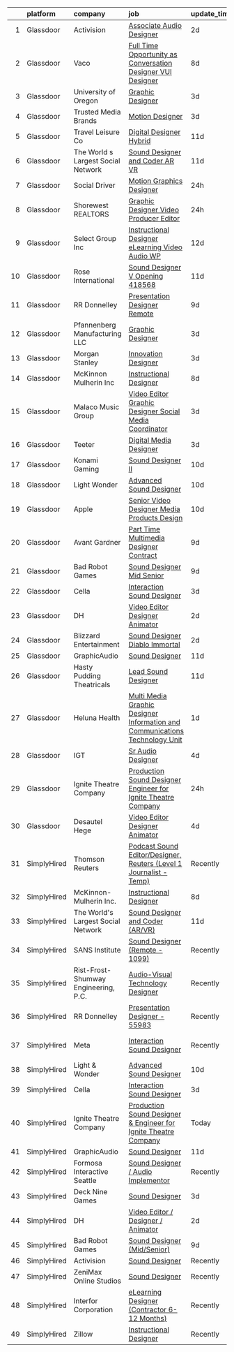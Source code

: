 

|    | platform    | company                              | job                                                                                                                                                                                                                                                                                                                                                                                                                                                                                                                                                                                                                                                                                                                                                                                                                                                                                                                                                                                                                                                                                                              | update_time   | location                  |
|---:|:------------|:-------------------------------------|:-----------------------------------------------------------------------------------------------------------------------------------------------------------------------------------------------------------------------------------------------------------------------------------------------------------------------------------------------------------------------------------------------------------------------------------------------------------------------------------------------------------------------------------------------------------------------------------------------------------------------------------------------------------------------------------------------------------------------------------------------------------------------------------------------------------------------------------------------------------------------------------------------------------------------------------------------------------------------------------------------------------------------------------------------------------------------------------------------------------------|:--------------|:--------------------------|
|  1 | Glassdoor   | Activision                           | [Associate Audio Designer](https://www.glassdoor.com/partner/jobListing.htm?pos=120&ao=1136043&s=58&guid=00000182770ffb75a0b5682083f6eaef&src=GD_JOB_AD&t=SR&vt=w&cs=1_5d3ede66&cb=1659854912851&jobListingId=1008054055283&jrtk=3-0-1g9rgvv1qk6f8801-1g9rgvv28jm68800-8c79110d23674c70-)                                                                                                                                                                                                                                                                                                                                                                                                                                                                                                                                                                                                                                                                                                                                                                                                                        | 2d            | Carlsbad, CA              |
|  2 | Glassdoor   | Vaco                                 | [Full Time Opportunity as Conversation Designer  VUI Designer](https://www.glassdoor.com/partner/jobListing.htm?pos=110&ao=1110586&s=58&guid=00000182770ffb75a0b5682083f6eaef&src=GD_JOB_AD&t=SR&vt=w&ea=1&cs=1_9cd5d588&cb=1659854912851&jobListingId=1008038225305&cpc=9DC6E4D8324653EE&jrtk=3-0-1g9rgvv1qk6f8801-1g9rgvv28jm68800-22fe34392769621c--6NYlbfkN0D_sybMACCpf9B-677oK5j6rPldVB6BlrVvFjO_o-GJZbzuF-qh4PxErFUqfUsv_6spGgQ7w2Pr4ya2qWlli_BM3wPrre60gIPq1Uth9jnDsvpZiOp71Cq_jQTQ_eOeIhL3xi8ovWLwoT8UC8f1spNzCCiZGtKecY_bBo5jFxt1LAIN8k9N4B5RxHCnUOhO5DtijbYGa5_vDOY7qi0gy5MkJR9LdjO35EgNlsDiC3DlmgUZtRQPwLyLZ2qfC6qYeBar6_c9kW_E_OMGtfwIurxflPvbpAMhSBUF4WdF62qMTigjDPvGnmiTztP3BKuiIkWox9q_6JmT77XjjF5kqEnMJBa6HNpAK7yzuFuI6DRQ8NozPUgP2aFEN3pTc_0PQ_nOIMkmLRdIopF5B8Fj1IwvSijykYwOVaZZUqCTr5yLCS0IOwrvPrlYmm2i-P43ywUgDf0_vL0G_p8VXuq-uxXSKpuwZG2U1ZCX499BU6Gzkq05kRfcWPG2gHzPrvKHFBeMjTnJOK24KsDJsepdjnh24ZO7_MIJwUpoveCfXWVWEQ%3D%3D)                                                                                                                                                              | 8d            | New York, NY              |
|  3 | Glassdoor   | University of Oregon                 | [Graphic Designer](https://www.glassdoor.com/partner/jobListing.htm?pos=119&ao=1136043&s=58&guid=00000182770ffb75a0b5682083f6eaef&src=GD_JOB_AD&t=SR&vt=w&cs=1_7d7145e8&cb=1659854912851&jobListingId=1008051855572&jrtk=3-0-1g9rgvv1qk6f8801-1g9rgvv28jm68800-54f56c4b806fe0f6-)                                                                                                                                                                                                                                                                                                                                                                                                                                                                                                                                                                                                                                                                                                                                                                                                                                | 3d            | Eugene, OR                |
|  4 | Glassdoor   | Trusted Media Brands                 | [Motion Designer](https://www.glassdoor.com/partner/jobListing.htm?pos=115&ao=1136043&s=58&guid=00000182770ffb75a0b5682083f6eaef&src=GD_JOB_AD&t=SR&vt=w&cs=1_2a0e7cdf&cb=1659854912851&jobListingId=1008051952532&jrtk=3-0-1g9rgvv1qk6f8801-1g9rgvv28jm68800-ccd4c43fddf6d43b-)                                                                                                                                                                                                                                                                                                                                                                                                                                                                                                                                                                                                                                                                                                                                                                                                                                 | 3d            | Remote                    |
|  5 | Glassdoor   | Travel   Leisure Co                  | [Digital Designer  Hybrid ](https://www.glassdoor.com/partner/jobListing.htm?pos=122&ao=1136043&s=58&guid=00000182770ffb75a0b5682083f6eaef&src=GD_JOB_AD&t=SR&vt=w&cs=1_a3cbd9f8&cb=1659854912851&jobListingId=1008031768591&jrtk=3-0-1g9rgvv1qk6f8801-1g9rgvv28jm68800-cbef82654d7509fd-)                                                                                                                                                                                                                                                                                                                                                                                                                                                                                                                                                                                                                                                                                                                                                                                                                       | 11d           | Orlando, FL               |
|  6 | Glassdoor   | The World s Largest Social Network   | [Sound Designer and Coder  AR VR ](https://www.glassdoor.com/partner/jobListing.htm?pos=106&ao=1110586&s=58&guid=00000182770ffb75a0b5682083f6eaef&src=GD_JOB_AD&t=SR&vt=w&ea=1&cs=1_d59a5df8&cb=1659854912850&jobListingId=1008031528051&cpc=723ADC3DFE402989&jrtk=3-0-1g9rgvv1qk6f8801-1g9rgvv28jm68800-d1ed5504a8a65788--6NYlbfkN0DSgjPPcnEdvoK3uuxfISLALE6pB1FR7YSHOr_tSg5_QGIhoz_2VqUepdcKLBLI_zTUk6gDwaoQ9vkRar14Io1kKPbXefvdlkqbmdhJjjOpMuV23xDsFSOubHWW3nkVkpuXNylbmaW36egpUC2PG6x2MjnebJXPwoENwa0jyus1-mMaCYYJOL_Gtj0NI4wwwQY5x0WVmXtTY4euLZFiJPmKiFP18tIV-BHi7Ao44pPj3LkahlVaR0DW2n6UNEX08LqvR7BvAcjbVhnbj-cmwsI04MUFtQ2FTsL7eTP1pj3GZNE49982hkkW6HeYSy1T_di-pXqR3s995S_z9S9KYMG_p0RH908Bgib1WpY8AtahON6ev3oQxvVADencNXMUYDxQugI3699ql6bP3gXVIfQusomhBNOr3IibK7PyA4ioPDXSHnE10ivx5qfuLWkmsYLSZsX366qOf_-7rSlAv4y5pVPkVEGZJAyr7wR-xrRPX3jtHTOOL0uIxY88ibRGknRtrCSLYE7i5vlf2DqBlX2aNUZqIwESHWBmpdj5D6QU74foG7fFLBmuWCzFnd5zuaS-tX1BUdWrQMGNa87uYgEW)                                                                                                                                                      | 11d           | Philadelphia, PA          |
|  7 | Glassdoor   | Social Driver                        | [Motion Graphics Designer](https://www.glassdoor.com/partner/jobListing.htm?pos=121&ao=1136043&s=58&guid=00000182770ffb75a0b5682083f6eaef&src=GD_JOB_AD&t=SR&vt=w&ea=1&cs=1_f8b81458&cb=1659854912851&jobListingId=1008056782244&jrtk=3-0-1g9rgvv1qk6f8801-1g9rgvv28jm68800-753ebc5773c72d90-)                                                                                                                                                                                                                                                                                                                                                                                                                                                                                                                                                                                                                                                                                                                                                                                                                   | 24h           | Austin, TX                |
|  8 | Glassdoor   | Shorewest  REALTORS                  | [Graphic Designer   Video Producer   Editor](https://www.glassdoor.com/partner/jobListing.htm?pos=128&ao=1136043&s=58&guid=00000182770ffb75a0b5682083f6eaef&src=GD_JOB_AD&t=SR&vt=w&ea=1&cs=1_04fcf3a3&cb=1659854912852&jobListingId=1008057112953&jrtk=3-0-1g9rgvv1qk6f8801-1g9rgvv28jm68800-476bc904ff4fda1a-)                                                                                                                                                                                                                                                                                                                                                                                                                                                                                                                                                                                                                                                                                                                                                                                                 | 24h           | Brookfield, WI            |
|  9 | Glassdoor   | Select Group Inc                     | [Instructional Designer  eLearning  Video Audio    WP](https://www.glassdoor.com/partner/jobListing.htm?pos=108&ao=1110586&s=58&guid=00000182770ffb75a0b5682083f6eaef&src=GD_JOB_AD&t=SR&vt=w&ea=1&cs=1_5fdd0fac&cb=1659854912850&jobListingId=1008027501737&cpc=59DEFF8D475298C3&jrtk=3-0-1g9rgvv1qk6f8801-1g9rgvv28jm68800-10340dc23f99d007--6NYlbfkN0Bcn-ADAbRvyrq3DH3YqD1gQOSfU_zTPvvfh0XXiz3pBAa41gXbEVBKQgVaXyt5edKUJsX5Z9brsv9nZw77TNjVlVeWafETMC7Xw_A0mwHT6RYlFqUtUoEPkQCGfw4DZTw7uB0z5WiikGPQhpEkL8PFQqFT-PcMr0lcaTdAx3W6l-HtnWqYYEZO2y-Zkqu-g0jpPMfrIAK4m4-6Zt9e3daVpINC8hXSHWS8T4tSUkQ8x-3gj70cnBjVOFFSy_3Ab4CiOy838CeivusYoiV7oEwWfskGOJiIHWvHSxo3GNlf1g8uvv4i0-RMCCvkGJ491xK6p0lOrVdtZOE8p7hzm_vkuAvOrvQmqsVYnEq9uKQLYfi8rOKGIt0uaHeUV-mSkRKcXL9qvfv7L2Q9uk6Ui3AFRkEF6iMZNajkd0SnavYbysiCqc9R2CKo_RGA0_J9uRBV9HHwBSr2eOFgX3MjdIucrirUNLNZZJTgqn06CHnuOrO3V1wbTiAC4sgWT52WSYk-7KNUYYGgMw%3D%3D)                                                                                                                                                                                                      | 12d           | White Plains, NY          |
| 10 | Glassdoor   | Rose International                   | [Sound Designer V Opening  418568](https://www.glassdoor.com/partner/jobListing.htm?pos=104&ao=1110586&s=58&guid=00000182770ffb75a0b5682083f6eaef&src=GD_JOB_AD&t=SR&vt=w&ea=1&cs=1_cd091a03&cb=1659854912850&jobListingId=1008030729670&cpc=2F9DD8B511C89582&jrtk=3-0-1g9rgvv1qk6f8801-1g9rgvv28jm68800-a20623011cb248eb--6NYlbfkN0B6gYLiPzX3Klpbl49OuxoIZqVtnvEet7IZUhlrZDSG3sY-I6CIGHSMA_bS7ldJ8pOXMIXNeNyydXsX95pvzPg5BddHE-JXPnLngZ30cnLDc1iDIozZEqqJfstNoVEA0Y0ziXhbePzU2aWttrzMukYrAbICdJmtiDj_lX11sumIShj0cH4jV8vRyK2YT_cFh-aS--FmJVLur_X98mq5MKEg4kG_5e5nJ5PeYJAkEPjKc7Z-p9p037bhyZqYeSXt_TEhsQdnojLqZpYih7ln_r5od4JdUBn2xGwGERVSWQNCvEm1uqcXA6PRuflddLrgufVDvh6pdamVxmaA7KHnrOUBrCawm0pqlQy2Dk-dR94_UHqlqqV9g58l5-17mDzgG8FXlXM3k7n2-IBT2MCwro6OWcjK42Yl1fP2GgpUU_Gf1fvbP6ui_ee49d979s6-CoggU-O0Du94MZhqGZv8leioH0t4UyOyxLOC4DilYs9x63Z8iNkEcC-o4twpMk8SQa8XP2ohjyLdJn8jap0c0Klg)                                                                                                                                                                                                                      | 11d           | Seattle, WA               |
| 11 | Glassdoor   | RR Donnelley                         | [Presentation Designer  Remote ](https://www.glassdoor.com/partner/jobListing.htm?pos=118&ao=1136043&s=58&guid=00000182770ffb75a0b5682083f6eaef&src=GD_JOB_AD&t=SR&vt=w&cs=1_b0d27810&cb=1659854912851&jobListingId=1008036762756&jrtk=3-0-1g9rgvv1qk6f8801-1g9rgvv28jm68800-52992746147b27cc-)                                                                                                                                                                                                                                                                                                                                                                                                                                                                                                                                                                                                                                                                                                                                                                                                                  | 9d            | Remote                    |
| 12 | Glassdoor   | Pfannenberg Manufacturing LLC        | [Graphic Designer](https://www.glassdoor.com/partner/jobListing.htm?pos=105&ao=1110586&s=58&guid=00000182770ffb75a0b5682083f6eaef&src=GD_JOB_AD&t=SR&vt=w&ea=1&cs=1_105cf92a&cb=1659854912850&jobListingId=1008050419234&cpc=A0637F14311B9419&jrtk=3-0-1g9rgvv1qk6f8801-1g9rgvv28jm68800-4d785862bc0e19b7--6NYlbfkN0AakyOTjEZNreXXt2Vg2QxN29YmDSS12MpPIAW0YUpO-bhjitwDthpKKUtE1wHEBohxXHh6EQS9l-eTL14B8EU01tujiSegCZfo0U7cS5QzF-DN5KNQTZCV9a5Eo0-o0AzCgi9a2B4lOnpdQ1lb1khezqIgXFvO7NbZuwNyFLXXLb7vk5ShaIUSu5hQz7c0tktEtUqKFVvv7LJAYW99hv2rQB7SFg2BabF-T3VHJyMAQ-wbQtSzBcPa8f5YJPLrodZvSkFRe0IX_lG0wKWuz_KEGIFG-dgweXuES52okDcrVbxB-7lKEqPhxxN_DB8k6wi1booLw61xtkjn_FHjuIPlDV9X-R-av9yZbCeoWzvQQAhszDFk3LOACrLhLdju5zHa0lKz2qur8uzwyCYzUbFoOhWr1glf9lC_iZYUOhwgUdMfhFeT9q4rHGhpRMfrB6eqRhsExsyw40VGTiS58WDH-clqyLclp_oDv_74LojS8oH_LwOxpjO_rCqZPUAfvdY%3D)                                                                                                                                                                                                                                                        | 3d            | Lancaster, NY             |
| 13 | Glassdoor   | Morgan Stanley                       | [Innovation Designer](https://www.glassdoor.com/partner/jobListing.htm?pos=129&ao=1136043&s=58&guid=00000182770ffb75a0b5682083f6eaef&src=GD_JOB_AD&t=SR&vt=w&cs=1_e6d7c48a&cb=1659854912852&jobListingId=1008051613441&jrtk=3-0-1g9rgvv1qk6f8801-1g9rgvv28jm68800-191b5efe6bfe5ddb-)                                                                                                                                                                                                                                                                                                                                                                                                                                                                                                                                                                                                                                                                                                                                                                                                                             | 3d            | New York, NY              |
| 14 | Glassdoor   | McKinnon Mulherin Inc                | [Instructional Designer](https://www.glassdoor.com/partner/jobListing.htm?pos=103&ao=1110586&s=58&guid=00000182770ffb75a0b5682083f6eaef&src=GD_JOB_AD&t=SR&vt=w&ea=1&cs=1_e937e6ac&cb=1659854912850&jobListingId=1008038259354&cpc=8795CF9063CD573D&jrtk=3-0-1g9rgvv1qk6f8801-1g9rgvv28jm68800-b79d356b2e0b1b2b--6NYlbfkN0Do5QFzN38Y34HuVbLllh1qUYEnDt35-niNPYCvkBnqz70wgTe_sRQKCftrUQxahl6ZQb-CsDXP_KFc4gkDxxZVZMtSP1usQFc6vgj8Mev0Y9Uo8dVZ4yv_wyvdsi_Gg1ZSeNUFd900znSRQ6N6sb3AyxJeaFqhjTfM3WXr9E9m07w3f1mauOUWDIrExX7cU_qtUp7rkd4Iz4GfRa0dDubGrma3CXSNlwMJTm-xnlsmjeFvjh18BL1jwgoJKDqrI-oHYj1RJQqyP5IkkzX1RUZn2xFa1I_reVRbI6g3F0U6Q-T8VoPKXtR-cDODdXwm-raPARZuES6YnuQ-4_yVkDcoZfnQNe790AbweHy_dz4g6BZRbyYSkMoqZ8PvvPmtvbyphjqb7a1dCDY10Rjjhwn0A-KJC3uWt1GkDEiVXEWtixUCdt6QWdkUSoI26kdpnolEDx5DS-AptptTY-ryG-54msL-V6DmIgckrFTeFVwmkxIvlVkYl4x3)                                                                                                                                                                                                                                                                | 8d            | Remote                    |
| 15 | Glassdoor   | Malaco Music Group                   | [Video Editor Graphic Designer   Social Media Coordinator](https://www.glassdoor.com/partner/jobListing.htm?pos=107&ao=1110586&s=58&guid=00000182770ffb75a0b5682083f6eaef&src=GD_JOB_AD&t=SR&vt=w&ea=1&cs=1_2c6c2a37&cb=1659854912850&jobListingId=1008050606532&cpc=6A22310A23505C64&jrtk=3-0-1g9rgvv1qk6f8801-1g9rgvv28jm68800-032f865bd9ee7d0b--6NYlbfkN0AjYf5Qys17sPgkFKqWbnfQoZPZ9LfbKQbr3xG7f3WSbJKFA7p7T5Gl8ZeRW3WFFev5P5pozGdx2fb8kZ651nSZUtHVfvKcYCsfE1S_OdwjAkxGiuhGBiLTKwM5iWSoMayNwaEGmxHY29AAJePxKhD880ECMx5VeFYMO3gAW6FanL1qCTR_Rxt1IqBCQBLeGrIUXPVEaClFQQtMnSBKgfpPOlyAQT0_ILcGbCqQtGBk_JJCFoXzw9qOEKjkd5-QuNyrxUgFYGUy97-8KDVNJ4fOGlUB-xKg-gO3D8ICccynX7J-eV8QeiVHiiNAshVfvDXgabBbiJAM5DskKpk8aJWAa1LDgy3Gd2o5X8IFILEkQP5-aTmr4fCH4q0FeQpZQuPwvtPUyQl6laJpt969Ycmwz4RRcNpKfB3J-HRqkqTvrgkTLZZBXtB8XcNGR6UNEaSdYzTrymb00HYJCt7Zh0WZJc66KVg_gXxhj6fImcnYtEeHYj-96Ja-Jb3Z88rwvnGfS8Y_ymtBz7QuF86ff7bBfAAlgAGG_foB5vv4hGWscg%3D%3D)                                                                                                                                                                  | 3d            | Jackson, MS               |
| 16 | Glassdoor   | Teeter                               | [Digital Media Designer](https://www.glassdoor.com/partner/jobListing.htm?pos=117&ao=1136043&s=58&guid=00000182770ffb75a0b5682083f6eaef&src=GD_JOB_AD&t=SR&vt=w&ea=1&cs=1_226ea0ff&cb=1659854912851&jobListingId=1008050641753&jrtk=3-0-1g9rgvv1qk6f8801-1g9rgvv28jm68800-5966d2192ffe7148-)                                                                                                                                                                                                                                                                                                                                                                                                                                                                                                                                                                                                                                                                                                                                                                                                                     | 3d            | Bonney Lake, WA           |
| 17 | Glassdoor   | Konami Gaming                        | [Sound Designer II](https://www.glassdoor.com/partner/jobListing.htm?pos=114&ao=1136043&s=58&guid=00000182770ffb75a0b5682083f6eaef&src=GD_JOB_AD&t=SR&vt=w&cs=1_02731a93&cb=1659854912851&jobListingId=1008033846903&jrtk=3-0-1g9rgvv1qk6f8801-1g9rgvv28jm68800-87593e7d8a9b6aa9-)                                                                                                                                                                                                                                                                                                                                                                                                                                                                                                                                                                                                                                                                                                                                                                                                                               | 10d           | Las Vegas, NV             |
| 18 | Glassdoor   | Light   Wonder                       | [Advanced Sound Designer](https://www.glassdoor.com/partner/jobListing.htm?pos=112&ao=1136043&s=58&guid=00000182770ffb75a0b5682083f6eaef&src=GD_JOB_AD&t=SR&vt=w&ea=1&cs=1_a163d5b3&cb=1659854912851&jobListingId=1008033515982&jrtk=3-0-1g9rgvv1qk6f8801-1g9rgvv28jm68800-f4541201029f9ba4-)                                                                                                                                                                                                                                                                                                                                                                                                                                                                                                                                                                                                                                                                                                                                                                                                                    | 10d           | Las Vegas, NV             |
| 19 | Glassdoor   | Apple                                | [Senior Video Designer  Media Products Design](https://www.glassdoor.com/partner/jobListing.htm?pos=125&ao=1136043&s=58&guid=00000182770ffb75a0b5682083f6eaef&src=GD_JOB_AD&t=SR&vt=w&cs=1_46903d56&cb=1659854912851&jobListingId=1008034509696&jrtk=3-0-1g9rgvv1qk6f8801-1g9rgvv28jm68800-0ba0449cafc5897b-)                                                                                                                                                                                                                                                                                                                                                                                                                                                                                                                                                                                                                                                                                                                                                                                                    | 10d           | Culver City, CA           |
| 20 | Glassdoor   | Avant Gardner                        | [Part Time Multimedia Designer  Contract ](https://www.glassdoor.com/partner/jobListing.htm?pos=130&ao=1136043&s=58&guid=00000182770ffb75a0b5682083f6eaef&src=GD_JOB_AD&t=SR&vt=w&ea=1&cs=1_1d05d45c&cb=1659854912852&jobListingId=1008036220645&jrtk=3-0-1g9rgvv1qk6f8801-1g9rgvv28jm68800-2ad04938b70a504d-)                                                                                                                                                                                                                                                                                                                                                                                                                                                                                                                                                                                                                                                                                                                                                                                                   | 9d            | Remote                    |
| 21 | Glassdoor   | Bad Robot Games                      | [Sound Designer  Mid Senior ](https://www.glassdoor.com/partner/jobListing.htm?pos=113&ao=1136043&s=58&guid=00000182770ffb75a0b5682083f6eaef&src=GD_JOB_AD&t=SR&vt=w&cs=1_d3577fa5&cb=1659854912851&jobListingId=1008036730582&jrtk=3-0-1g9rgvv1qk6f8801-1g9rgvv28jm68800-67b27b83295828af-)                                                                                                                                                                                                                                                                                                                                                                                                                                                                                                                                                                                                                                                                                                                                                                                                                     | 9d            | Santa Monica, CA          |
| 22 | Glassdoor   | Cella                                | [Interaction Sound Designer](https://www.glassdoor.com/partner/jobListing.htm?pos=102&ao=1110586&s=58&guid=00000182770ffb75a0b5682083f6eaef&src=GD_JOB_AD&t=SR&vt=w&cs=1_08fca4e9&cb=1659854912849&jobListingId=1008052037817&cpc=2CAED5C921A5F994&jrtk=3-0-1g9rgvv1qk6f8801-1g9rgvv28jm68800-32c0d57c93b37a46--6NYlbfkN0ABL5jwqrJX8j4-zsE1pdctockIOMh3bUiDojLxDHSgft-IBPHc-ugKxXUaFJpc9dcslo_kQI6e181zDbgUqpxGtQzcffkWtUW3tagjWR9utRjhHuCcsEaQM-JyLwBDAhEeZE1AalR73XIKDtyyn05K0Ch2c103Wzt0Eutj5r6WKbU0aOWkdC174m8q7YclfGDoZmt2pgQHrxQCmLHuAaouWRoMtWa4d3RHNmyjQ9bKrs9DP5z9awGM4B_EFDkHtiNvj1JFqSYVt56KkEcCuuc80yhNBxvUrccnDSg2qOQmbPNZnucRR10D5SGabI1QMXb4Pquwc41PZZY_UVlhCqo7vW_MeO-W4Hg5tFmtvdjWhCoh-FTDEhpdjg5YtqFF4USbVXJSSM1wtiFLu2QBL9IiNj_3cDp2swL6BebaIDZQJHDpuzHNX8M6_AXYM0-aFsS6gmOncGYw2lj78wlLyGZ_vDuwyHCNqBo5EoJcRrdn3dnB5jWEN85w-g3DnrWeaFTAbrPjBytGpkWPZ1G2Jwxaxlc-nOop4QH5cOznj-s6Vv7YUsWrzPmE7unoMaFWtRRZV9fbMbcXFFLoyoQfWDaWghQEYCWesDv37c6tm7cOHTHtHRC9_k5jV2GFDAizL3zWoARKqjwBzmtqbCo1qIfrSTay8xMqNs-syztIp7FGYBwQCWVbWmmTQBkydoX1BKf57EcMuZyh67HZBbJjJhUU7IptIqcJQkjs1Jmu7PovALExMVN9DIp1) | 3d            | Menlo Park, CA            |
| 23 | Glassdoor   | DH                                   | [Video Editor   Designer   Animator](https://www.glassdoor.com/partner/jobListing.htm?pos=101&ao=1110586&s=58&guid=00000182770ffb75a0b5682083f6eaef&src=GD_JOB_AD&t=SR&vt=w&cs=1_cda8a4e3&cb=1659854912849&jobListingId=1008053030426&cpc=5467A3DC950EA7AB&jrtk=3-0-1g9rgvv1qk6f8801-1g9rgvv28jm68800-8540f31fbe040bdc--6NYlbfkN0DkiDbNzx3nMteKl1DOffe2-pUwdFEKZc58rj7JhRAzbL2zdLXYKHnE_J538JZGNpBqoevEttY5BkvZeuoyYk4_Dw8lqDixsDJODMWdKmffGbUvBg24my8ed6GDgLnhBltesNG3re2xnJHmfl9yA1Is5R03Po46pIuq56bVETX6A8AwjbdRXuSfV6P0xPyTAK_AilpBINDXR8i_6rTAq9idPwK3y7tYO6pI1clNOKgCuGVm-c3kWQztqO_gXMRuo8iZSugYCzFPnblZjlhAoQD1cYGmUB2ycsRAfShh4Rj0XGnAkIcIDXUXn91knGnfpnD2IAwHaGBcw0p1LTPcgbC1No4gkT1kOJu0LxVEf6bWVP_U763piGoeVJLukz1000tsfgiLEuJKNNEeIlAV29ZpnY3T7DLmENb7czBpB7F0EIokApyk4V1PISkoOrlOB4bSraIRSBiMsNBmA5U235k3TFfs737n4cGRGUQEx-VHqngu9AK1YUQohMrxr3uhOD848t-9lGHfxqxR4lVm7zGtEKeBBYloWhV1kLe811yyk23izpAtjagSF7pDkbRlgvI%3D)                                                                                                                                                                           | 2d            | Tacoma, WA                |
| 24 | Glassdoor   | Blizzard Entertainment               | [Sound Designer   Diablo Immortal](https://www.glassdoor.com/partner/jobListing.htm?pos=111&ao=1136043&s=58&guid=00000182770ffb75a0b5682083f6eaef&src=GD_JOB_AD&t=SR&vt=w&cs=1_f665143d&cb=1659854912851&jobListingId=1008054412065&jrtk=3-0-1g9rgvv1qk6f8801-1g9rgvv28jm68800-81ce4dea9804f6ce-)                                                                                                                                                                                                                                                                                                                                                                                                                                                                                                                                                                                                                                                                                                                                                                                                                | 2d            | Irvine, CA                |
| 25 | Glassdoor   | GraphicAudio                         | [Sound Designer](https://www.glassdoor.com/partner/jobListing.htm?pos=109&ao=1136043&s=58&guid=00000182770ffb75a0b5682083f6eaef&src=GD_JOB_AD&t=SR&vt=w&ea=1&cs=1_2c6586b3&cb=1659854912850&jobListingId=1008030924967&jrtk=3-0-1g9rgvv1qk6f8801-1g9rgvv28jm68800-11eab6568f6cedab-)                                                                                                                                                                                                                                                                                                                                                                                                                                                                                                                                                                                                                                                                                                                                                                                                                             | 11d           | Remote                    |
| 26 | Glassdoor   | Hasty Pudding Theatricals            | [Lead Sound Designer](https://www.glassdoor.com/partner/jobListing.htm?pos=124&ao=1136043&s=58&guid=00000182770ffb75a0b5682083f6eaef&src=GD_JOB_AD&t=SR&vt=w&ea=1&cs=1_9e16cf9f&cb=1659854912851&jobListingId=1008030933496&jrtk=3-0-1g9rgvv1qk6f8801-1g9rgvv28jm68800-84b1517d806001da-)                                                                                                                                                                                                                                                                                                                                                                                                                                                                                                                                                                                                                                                                                                                                                                                                                        | 11d           | Cambridge, MA             |
| 27 | Glassdoor   | Heluna Health                        | [Multi Media Graphic Designer  Information and Communications Technology Unit ](https://www.glassdoor.com/partner/jobListing.htm?pos=127&ao=1136043&s=58&guid=00000182770ffb75a0b5682083f6eaef&src=GD_JOB_AD&t=SR&vt=w&cs=1_9473d398&cb=1659854912852&jobListingId=1008056291765&jrtk=3-0-1g9rgvv1qk6f8801-1g9rgvv28jm68800-2e3a5f2fe3f4fbdd-)                                                                                                                                                                                                                                                                                                                                                                                                                                                                                                                                                                                                                                                                                                                                                                   | 1d            | El Centro, CA             |
| 28 | Glassdoor   | IGT                                  | [Sr  Audio Designer](https://www.glassdoor.com/partner/jobListing.htm?pos=126&ao=1136043&s=58&guid=00000182770ffb75a0b5682083f6eaef&src=GD_JOB_AD&t=SR&vt=w&cs=1_1953e0aa&cb=1659854912851&jobListingId=1008048191609&jrtk=3-0-1g9rgvv1qk6f8801-1g9rgvv28jm68800-834211ba841897a4-)                                                                                                                                                                                                                                                                                                                                                                                                                                                                                                                                                                                                                                                                                                                                                                                                                              | 4d            | Reno, NV                  |
| 29 | Glassdoor   | Ignite Theatre Company               | [Production Sound Designer   Engineer for Ignite Theatre Company](https://www.glassdoor.com/partner/jobListing.htm?pos=123&ao=1136043&s=58&guid=00000182770ffb75a0b5682083f6eaef&src=GD_JOB_AD&t=SR&vt=w&ea=1&cs=1_8b3d92ab&cb=1659854912851&jobListingId=1008057198654&jrtk=3-0-1g9rgvv1qk6f8801-1g9rgvv28jm68800-a58e97a31381b18f-)                                                                                                                                                                                                                                                                                                                                                                                                                                                                                                                                                                                                                                                                                                                                                                            | 24h           | Saint Louis, MO           |
| 30 | Glassdoor   | Desautel Hege                        | [Video Editor   Designer   Animator](https://www.glassdoor.com/partner/jobListing.htm?pos=116&ao=1136043&s=58&guid=00000182770ffb75a0b5682083f6eaef&src=GD_JOB_AD&t=SR&vt=w&cs=1_60b7eba3&cb=1659854912851&jobListingId=1008048371175&jrtk=3-0-1g9rgvv1qk6f8801-1g9rgvv28jm68800-d582c49682f17ec1-)                                                                                                                                                                                                                                                                                                                                                                                                                                                                                                                                                                                                                                                                                                                                                                                                              | 4d            | Remote                    |
| 31 | SimplyHired | Thomson Reuters                      | [Podcast Sound Editor/Designer, Reuters (Level 1 Journalist - Temp)](https://www.simplyhired.com/job/uG-XthcUGLXnvuEzIlGytwXEKmlli3kPZ-eKAScvB6T34fnayI1PJg?q=sound+designer)                                                                                                                                                                                                                                                                                                                                                                                                                                                                                                                                                                                                                                                                                                                                                                                                                                                                                                                                    | Recently      | New York, NY              |
| 32 | SimplyHired | McKinnon-Mulherin Inc.               | [Instructional Designer](https://www.simplyhired.com/job/7NSki6VNbVY2TWqP1BYk9Dz539wu-g6z9ZK8XIuAPUsN0Z9wlp80cw?q=sound+designer)                                                                                                                                                                                                                                                                                                                                                                                                                                                                                                                                                                                                                                                                                                                                                                                                                                                                                                                                                                                | 8d            | Remote                    |
| 33 | SimplyHired | The World's Largest Social Network   | [Sound Designer and Coder (AR/VR)](https://www.simplyhired.com/job/i05K2VJdCTaM4JBATryuxLljiYjQ-WgjcwPsxcIQGX0KBl-siovqIg?q=sound+designer)                                                                                                                                                                                                                                                                                                                                                                                                                                                                                                                                                                                                                                                                                                                                                                                                                                                                                                                                                                      | 11d           | Los Angeles, CA           |
| 34 | SimplyHired | SANS Institute                       | [Sound Designer (Remote - 1099)](https://www.simplyhired.com/job/l5XtJmV5Za5NPAoCY67pJ8osv7Dd9cygFT5KvUQHRZZ5LCw9cI7qOA?q=sound+designer)                                                                                                                                                                                                                                                                                                                                                                                                                                                                                                                                                                                                                                                                                                                                                                                                                                                                                                                                                                        | Recently      | Bethesda, MD              |
| 35 | SimplyHired | Rist-Frost-Shumway Engineering, P.C. | [Audio-Visual Technology Designer](https://www.simplyhired.com/job/OMxrMh8WHY_VNcw74L4J3w8rMgzooJxEwq9_0YhhoPHZG11rZ5ZCeA?q=sound+designer)                                                                                                                                                                                                                                                                                                                                                                                                                                                                                                                                                                                                                                                                                                                                                                                                                                                                                                                                                                      | Recently      | Laconia, NH               |
| 36 | SimplyHired | RR Donnelley                         | [Presentation Designer - 55983](https://www.simplyhired.com/job/nzNGc13izzY73sBqAJfiC6LMZpqM2ug1TTgdTTeV3PfiJisVJpF4mg?q=sound+designer)                                                                                                                                                                                                                                                                                                                                                                                                                                                                                                                                                                                                                                                                                                                                                                                                                                                                                                                                                                         | Recently      | Phoenix, AZ               |
| 37 | SimplyHired | Meta                                 | [Interaction Sound Designer](https://www.simplyhired.com/job/Lvw3H_6x6cdKB6aq479wQNquH1L8abBxSJAh-mgSoiKaje9zC4-ylg?q=sound+designer)                                                                                                                                                                                                                                                                                                                                                                                                                                                                                                                                                                                                                                                                                                                                                                                                                                                                                                                                                                            | Recently      | New York, NY +4 locations |
| 38 | SimplyHired | Light & Wonder                       | [Advanced Sound Designer](https://www.simplyhired.com/job/oxHvYp0QWceibR-QkmiITBFgRGHJsETrZw9KOd9jlBeKNoSRVbiyww?q=sound+designer)                                                                                                                                                                                                                                                                                                                                                                                                                                                                                                                                                                                                                                                                                                                                                                                                                                                                                                                                                                               | 10d           | Las Vegas, NV             |
| 39 | SimplyHired | Cella                                | [Interaction Sound Designer](https://www.simplyhired.com/job/JDJXrEQupcCXzLub4EKpUuUWrStpnjkTGkyGHaNzDBKRPjj_3Kpg_A?q=sound+designer)                                                                                                                                                                                                                                                                                                                                                                                                                                                                                                                                                                                                                                                                                                                                                                                                                                                                                                                                                                            | 3d            | Menlo Park, CA            |
| 40 | SimplyHired | Ignite Theatre Company               | [Production Sound Designer & Engineer for Ignite Theatre Company](https://www.simplyhired.com/job/Fxi2XaFK8n5R1h4KQ7iro0E45oe_y0pTW19m4ERb3YQHZviRaZSuVw?q=sound+designer)                                                                                                                                                                                                                                                                                                                                                                                                                                                                                                                                                                                                                                                                                                                                                                                                                                                                                                                                       | Today         | St. Louis, MO             |
| 41 | SimplyHired | GraphicAudio                         | [Sound Designer](https://www.simplyhired.com/job/tpxG3u0VMzCKteQYdKolpCqGoSBv-BSP6-ugLnAgXYs5lOtcbAckwg?q=sound+designer)                                                                                                                                                                                                                                                                                                                                                                                                                                                                                                                                                                                                                                                                                                                                                                                                                                                                                                                                                                                        | 11d           | Remote                    |
| 42 | SimplyHired | Formosa Interactive Seattle          | [Sound Designer / Audio Implementor](https://www.simplyhired.com/job/vlF4rzpIgemNyADbSUoWC36FtYYh2ouWspqfTFtuxzveh07-6RCwmg?q=sound+designer)                                                                                                                                                                                                                                                                                                                                                                                                                                                                                                                                                                                                                                                                                                                                                                                                                                                                                                                                                                    | Recently      | Seattle, WA               |
| 43 | SimplyHired | Deck Nine Games                      | [Sound Designer](https://www.simplyhired.com/job/iz6i-HlUxxVIfGstw4fVaxnhc2kyEC3JD6ixIrv1CjJkn928zMpmow?q=sound+designer)                                                                                                                                                                                                                                                                                                                                                                                                                                                                                                                                                                                                                                                                                                                                                                                                                                                                                                                                                                                        | 3d            | United States             |
| 44 | SimplyHired | DH                                   | [Video Editor / Designer / Animator](https://www.simplyhired.com/job/CDRJ3JO1i7mhJKDkH6j4dxe6_QqU_nepigSuHV2hvfUKxIKk9hc1WA?q=sound+designer)                                                                                                                                                                                                                                                                                                                                                                                                                                                                                                                                                                                                                                                                                                                                                                                                                                                                                                                                                                    | 2d            | Spokane, WA               |
| 45 | SimplyHired | Bad Robot Games                      | [Sound Designer (Mid/Senior)](https://www.simplyhired.com/job/5k7lNxd5mPx4SDP11_bQMCoaI3zXskx9LCyK6sAv6bc57TMyAoaPVQ?q=sound+designer)                                                                                                                                                                                                                                                                                                                                                                                                                                                                                                                                                                                                                                                                                                                                                                                                                                                                                                                                                                           | 9d            | Santa Monica, CA          |
| 46 | SimplyHired | Activision                           | [Sound Designer](https://www.simplyhired.com/job/i7qlcqa6pP-srEpgyNNEjRvZmW5tDc8R6vUqXUq0hP94Ee2Cl5AgeQ?q=sound+designer)                                                                                                                                                                                                                                                                                                                                                                                                                                                                                                                                                                                                                                                                                                                                                                                                                                                                                                                                                                                        | Recently      | Austin, TX                |
| 47 | SimplyHired | ZeniMax Online Studios               | [Sound Designer](https://www.simplyhired.com/job/f9irH53AftSo5CFAcz4vrVeB0Dow8_vUkdNzrk1ktKdq7GI-stl2BQ?q=sound+designer)                                                                                                                                                                                                                                                                                                                                                                                                                                                                                                                                                                                                                                                                                                                                                                                                                                                                                                                                                                                        | Recently      | Hunt Valley, MD           |
| 48 | SimplyHired | Interfor Corporation                 | [eLearning Designer (Contractor 6-12 Months)](https://www.simplyhired.com/job/1cm1mHyfizlW35ZOI6DbQx4ysGqlIscCKCQICu1HYM-8nUBU_-WHmw?q=sound+designer)                                                                                                                                                                                                                                                                                                                                                                                                                                                                                                                                                                                                                                                                                                                                                                                                                                                                                                                                                           | Recently      | Peachtree City, GA        |
| 49 | SimplyHired | Zillow                               | [Instructional Designer](https://www.simplyhired.com/job/Sz8UpLpOtW2iMiVKkGCCaLdLcXP5QTQucu96qxeObw90hM7TUNkajQ?q=sound+designer)                                                                                                                                                                                                                                                                                                                                                                                                                                                                                                                                                                                                                                                                                                                                                                                                                                                                                                                                                                                | Recently      | Remote                    |